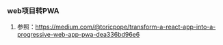 ### web项目转PWA

1. 参照：https://medium.com/@toricpope/transform-a-react-app-into-a-progressive-web-app-pwa-dea336bd96e6

